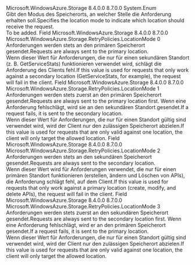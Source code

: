 <Type Name="LocationMode" FullName="Microsoft.WindowsAzure.Storage.RetryPolicies.LocationMode">
  <TypeSignature Language="C#" Value="public enum LocationMode" />
  <TypeSignature Language="ILAsm" Value=".class public auto ansi sealed LocationMode extends System.Enum" />
  <TypeSignature Language="DocId" Value="T:Microsoft.WindowsAzure.Storage.RetryPolicies.LocationMode" />
  <TypeSignature Language="VB.NET" Value="Public Enum LocationMode" />
  <TypeSignature Language="F#" Value="type LocationMode = " />
  <AssemblyInfo>
    <AssemblyName>Microsoft.WindowsAzure.Storage</AssemblyName>
    <AssemblyVersion>8.4.0.0</AssemblyVersion>
    <AssemblyVersion>8.7.0.0</AssemblyVersion>
  </AssemblyInfo>
  <Base>
    <BaseTypeName>System.Enum</BaseTypeName>
  </Base>
  <Docs>
    <summary>
            <span data-ttu-id="76e47-101">Gibt den Modus des Speicherorts, an welcher Stelle die Anforderung erhalten soll.</span><span class="sxs-lookup"><span data-stu-id="76e47-101">Specifies the location mode to indicate which location should receive the request.</span></span>
            </summary>
    <remarks>To be added.</remarks>
  </Docs>
  <Members>
    <Member MemberName="PrimaryOnly">
      <MemberSignature Language="C#" Value="PrimaryOnly" />
      <MemberSignature Language="ILAsm" Value=".field public static literal valuetype Microsoft.WindowsAzure.Storage.RetryPolicies.LocationMode PrimaryOnly = int32(0)" />
      <MemberSignature Language="DocId" Value="F:Microsoft.WindowsAzure.Storage.RetryPolicies.LocationMode.PrimaryOnly" />
      <MemberSignature Language="VB.NET" Value="PrimaryOnly" />
      <MemberSignature Language="F#" Value="PrimaryOnly = 0" Usage="Microsoft.WindowsAzure.Storage.RetryPolicies.LocationMode.PrimaryOnly" />
      <MemberType>Field</MemberType>
      <AssemblyInfo>
        <AssemblyName>Microsoft.WindowsAzure.Storage</AssemblyName>
        <AssemblyVersion>8.4.0.0</AssemblyVersion>
        <AssemblyVersion>8.7.0.0</AssemblyVersion>
      </AssemblyInfo>
      <ReturnValue>
        <ReturnType>Microsoft.WindowsAzure.Storage.RetryPolicies.LocationMode</ReturnType>
      </ReturnValue>
      <MemberValue>0</MemberValue>
      <Docs>
        <summary>
            <span data-ttu-id="76e47-102">Anforderungen werden stets an den primären Speicherort gesendet.</span><span class="sxs-lookup"><span data-stu-id="76e47-102">Requests are always sent to the primary location.</span></span>
            </summary>
        <remarks>
            <span data-ttu-id="76e47-103">Wenn dieser Wert für Anforderungen, die nur für einen sekundären Standort (z. B. GetServiceStats) funktionieren verwendet wird, schlägt die Anforderung des Clients fehl.</span><span class="sxs-lookup"><span data-stu-id="76e47-103">If this value is used for requests that only work against a secondary location (GetServiceStats, for example), the request will fail in the client.</span></span>
            </remarks>
      </Docs>
    </Member>
    <Member MemberName="PrimaryThenSecondary">
      <MemberSignature Language="C#" Value="PrimaryThenSecondary" />
      <MemberSignature Language="ILAsm" Value=".field public static literal valuetype Microsoft.WindowsAzure.Storage.RetryPolicies.LocationMode PrimaryThenSecondary = int32(1)" />
      <MemberSignature Language="DocId" Value="F:Microsoft.WindowsAzure.Storage.RetryPolicies.LocationMode.PrimaryThenSecondary" />
      <MemberSignature Language="VB.NET" Value="PrimaryThenSecondary" />
      <MemberSignature Language="F#" Value="PrimaryThenSecondary = 1" Usage="Microsoft.WindowsAzure.Storage.RetryPolicies.LocationMode.PrimaryThenSecondary" />
      <MemberType>Field</MemberType>
      <AssemblyInfo>
        <AssemblyName>Microsoft.WindowsAzure.Storage</AssemblyName>
        <AssemblyVersion>8.4.0.0</AssemblyVersion>
        <AssemblyVersion>8.7.0.0</AssemblyVersion>
      </AssemblyInfo>
      <ReturnValue>
        <ReturnType>Microsoft.WindowsAzure.Storage.RetryPolicies.LocationMode</ReturnType>
      </ReturnValue>
      <MemberValue>1</MemberValue>
      <Docs>
        <summary>
            <span data-ttu-id="76e47-104">Anforderungen werden stets zuerst an den primären Speicherort gesendet.</span><span class="sxs-lookup"><span data-stu-id="76e47-104">Requests are always sent to the primary location first.</span></span> <span data-ttu-id="76e47-105">Wenn eine Anforderung fehlschlägt, wird sie an den sekundären Standort gesendet.</span><span class="sxs-lookup"><span data-stu-id="76e47-105">If a request fails, it is sent to the secondary location.</span></span>
            </summary>
        <remarks>
            <span data-ttu-id="76e47-106">Wenn dieser Wert für Anforderungen, die nur für einen Standort gültig sind verwendet wird, wird der Client nur den zulässigen Speicherort abzielen.</span><span class="sxs-lookup"><span data-stu-id="76e47-106">If this value is used for requests that are only valid against one location, the client will only target the allowed location.</span></span>
            </remarks>
      </Docs>
    </Member>
    <Member MemberName="SecondaryOnly">
      <MemberSignature Language="C#" Value="SecondaryOnly" />
      <MemberSignature Language="ILAsm" Value=".field public static literal valuetype Microsoft.WindowsAzure.Storage.RetryPolicies.LocationMode SecondaryOnly = int32(2)" />
      <MemberSignature Language="DocId" Value="F:Microsoft.WindowsAzure.Storage.RetryPolicies.LocationMode.SecondaryOnly" />
      <MemberSignature Language="VB.NET" Value="SecondaryOnly" />
      <MemberSignature Language="F#" Value="SecondaryOnly = 2" Usage="Microsoft.WindowsAzure.Storage.RetryPolicies.LocationMode.SecondaryOnly" />
      <MemberType>Field</MemberType>
      <AssemblyInfo>
        <AssemblyName>Microsoft.WindowsAzure.Storage</AssemblyName>
        <AssemblyVersion>8.4.0.0</AssemblyVersion>
        <AssemblyVersion>8.7.0.0</AssemblyVersion>
      </AssemblyInfo>
      <ReturnValue>
        <ReturnType>Microsoft.WindowsAzure.Storage.RetryPolicies.LocationMode</ReturnType>
      </ReturnValue>
      <MemberValue>2</MemberValue>
      <Docs>
        <summary>
            <span data-ttu-id="76e47-107">Anforderungen werden stets an den sekundären Speicherort gesendet.</span><span class="sxs-lookup"><span data-stu-id="76e47-107">Requests are always sent to the secondary location.</span></span>
            </summary>
        <remarks>
            <span data-ttu-id="76e47-108">Wenn dieser Wert wird für Anforderungen verwendet, die nur für einen primären Standort funktionieren (erstellen, ändern und Löschen von APIs), die Anforderung schlägt fehl, auf dem Client.</span><span class="sxs-lookup"><span data-stu-id="76e47-108">If this value is used for requests that only work against a primary location (create, modify, and delete APIs), the request will fail in the client.</span></span>
            </remarks>
      </Docs>
    </Member>
    <Member MemberName="SecondaryThenPrimary">
      <MemberSignature Language="C#" Value="SecondaryThenPrimary" />
      <MemberSignature Language="ILAsm" Value=".field public static literal valuetype Microsoft.WindowsAzure.Storage.RetryPolicies.LocationMode SecondaryThenPrimary = int32(3)" />
      <MemberSignature Language="DocId" Value="F:Microsoft.WindowsAzure.Storage.RetryPolicies.LocationMode.SecondaryThenPrimary" />
      <MemberSignature Language="VB.NET" Value="SecondaryThenPrimary" />
      <MemberSignature Language="F#" Value="SecondaryThenPrimary = 3" Usage="Microsoft.WindowsAzure.Storage.RetryPolicies.LocationMode.SecondaryThenPrimary" />
      <MemberType>Field</MemberType>
      <AssemblyInfo>
        <AssemblyName>Microsoft.WindowsAzure.Storage</AssemblyName>
        <AssemblyVersion>8.4.0.0</AssemblyVersion>
        <AssemblyVersion>8.7.0.0</AssemblyVersion>
      </AssemblyInfo>
      <ReturnValue>
        <ReturnType>Microsoft.WindowsAzure.Storage.RetryPolicies.LocationMode</ReturnType>
      </ReturnValue>
      <MemberValue>3</MemberValue>
      <Docs>
        <summary>
            <span data-ttu-id="76e47-109">Anforderungen werden stets zuerst an den sekundären Speicherort gesendet.</span><span class="sxs-lookup"><span data-stu-id="76e47-109">Requests are always sent to the secondary location first.</span></span> <span data-ttu-id="76e47-110">Wenn eine Anforderung fehlschlägt, wird er an den primären Speicherort gesendet.</span><span class="sxs-lookup"><span data-stu-id="76e47-110">If a request fails, it is sent to the primary location.</span></span>
            </summary>
        <remarks>
            <span data-ttu-id="76e47-111">Wenn dieser Wert für Anforderungen, die nur für einen Standort gültig sind verwendet wird, wird der Client nur den zulässigen Speicherort abzielen.</span><span class="sxs-lookup"><span data-stu-id="76e47-111">If this value is used for requests that are only valid against one location, the client will only target the allowed location.</span></span>
            </remarks>
      </Docs>
    </Member>
  </Members>
</Type>